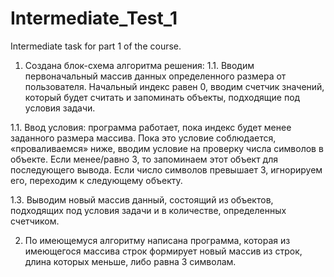 # Intermediate_Test_1
Intermediate task for part 1 of the course.

1. Создана блок-схема алгоритма решения: 
1.1. Вводим первоначальный массив данных определенного размера от пользователя. 
Начальный индекс равен 0, вводим счетчик значений, который будет считать и 
запоминать объекты, подходящие под условия задачи.

1.1. Ввод условия: программа работает, пока индекс будет менее заданного размера 
массива. Пока это условие соблюдается, «проваливаемся» ниже, вводим условие на 
проверку числа символов в объекте. Если менее/равно 3, то запоминаем этот объект 
для последующего вывода. Если число символов превышает 3, игнорируем его, 
переходим к следующему объекту.

1.3. Выводим новый массив данный, состоящий из объектов, подходящих под условия 
задачи и в количестве, определенных счетчиком.

2. По имеющемуся алгоритму написана программа, которая из имеющегося массива строк 
формирует новый массив из строк, длина которых меньше, либо равна 3 символам.